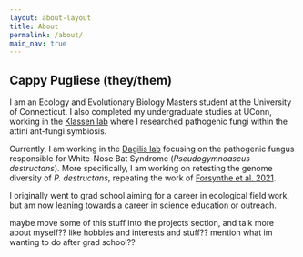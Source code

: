 ```yaml
---
layout: about-layout
title: About
permalink: /about/
main_nav: true
---
```


## Cappy Pugliese (they/them)
I am an Ecology and Evolutionary Biology Masters student at the University of Connecticut. I also completed my undergraduate studies at UConn, working in the [Klassen lab](https://www.jonathanklassenlab.com/) where I researched pathogenic fungi within the attini ant-fungi symbiosis.

Currently, I am working in the [Dagilis lab](https://dagilislab.github.io/DagilisLab) focusing on the pathogenic fungus responsible for White-Nose Bat Syndrome (_Pseudogymnoascus destructans_). More specifically, I am working on retesting the genome diversity of _P. destructans_, repeating the work of [Forsynthe et al. 2021](https://doi.org/10.3390/jof7030182).

I originally went to grad school aiming for a career in ecological field work, but am now leaning towards a career in science education or outreach.

maybe move some of this stuff into the projects section, and talk more about myself?? like hobbies and interests and stuff?? mention what im wanting to do after grad school??
